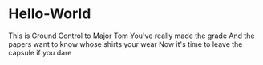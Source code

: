 # Hello-World

This is Ground Control to Major Tom
You've really made the grade
And the papers want to know whose shirts your wear
Now it's time to leave the capsule if you dare
